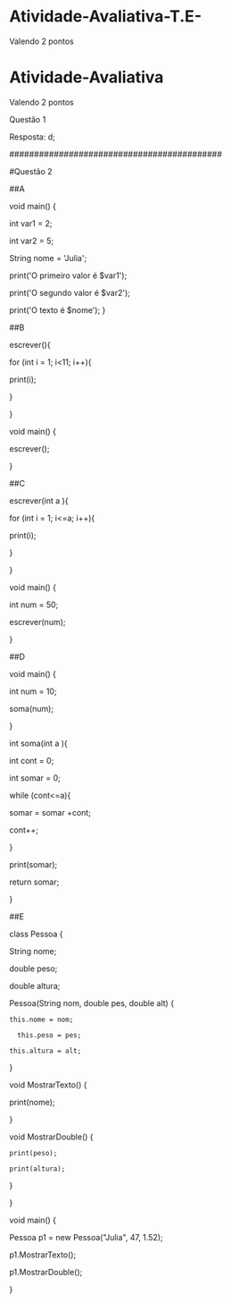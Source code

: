 # Atividade-Avaliativa-T.E-

Valendo 2 pontos

# Atividade-Avaliativa

Valendo 2 pontos

Questão 1

Resposta: d;

###########################################

#Questão 2

##A

void main() {

  int var1 = 2;

  int var2 = 5;

  String nome = 'Julia';

  print('O primeiro valor é $var1');

  print('O segundo valor é $var2');

  print('O texto é $nome');
}



##B

escrever(){

for (int i = 1; i<11; i++){

print(i);

}

}



void main() {

escrever();

}



##C

escrever(int a ){

for (int i = 1; i<=a; i++){

print(i);

}

}



void main() {

int num = 50;

escrever(num);

}



##D

void main() {

int num = 10;

soma(num);

}



int soma(int a ){

int cont = 0;

int somar = 0;

while (cont<=a){

somar = somar +cont;

cont++;

}

print(somar);

  return somar;

}


##E



class Pessoa {

  String nome;
  
  double peso;
  
  double altura;



  Pessoa(String nom, double pes, double alt) {
  
    this.nome = nom;
    
      this.peso = pes;
    
    this.altura = alt;
  
  }

  void MostrarTexto() {
  
  print(nome);
  
  }

  
  void MostrarDouble() {
  
    print(peso);
    
    print(altura);
  
  }

}


void main() {

  Pessoa p1 = new Pessoa("Julia", 47, 1.52);
  
  p1.MostrarTexto();
  
  p1.MostrarDouble();

}
